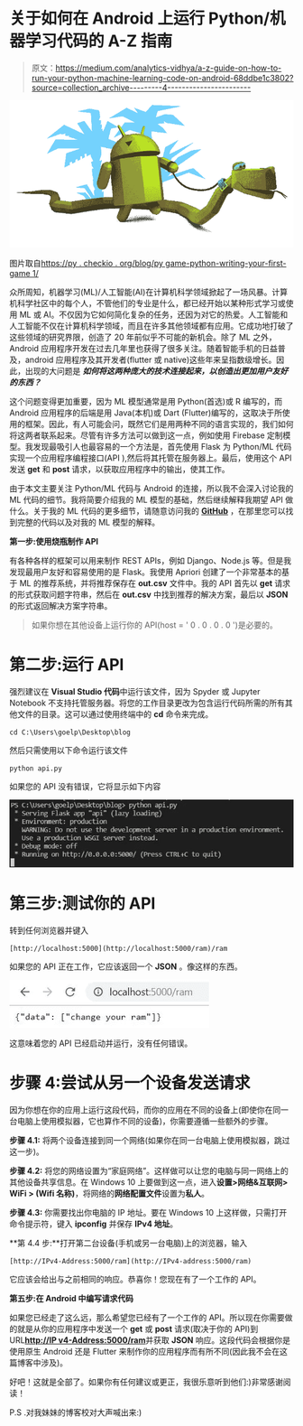 # 关于如何在 Android 上运行 Python/机器学习代码的 A-Z 指南

> 原文：<https://medium.com/analytics-vidhya/a-z-guide-on-how-to-run-your-python-machine-learning-code-on-android-68ddbe1c3802?source=collection_archive---------4----------------------->

![](img/ae477767a3b2def8ef90fe4f7200fa71.png)

图片取自[https://py . checkio . org/blog/py game-python-writing-your-first-game 1/](https://py.checkio.org/blog/pygame-python-writing-your-first-game1/)

众所周知，机器学习(ML)/人工智能(AI)在计算机科学领域掀起了一场风暴。计算机科学社区中的每个人，不管他们的专业是什么，都已经开始以某种形式学习或使用 ML 或 AI。不仅因为它如何简化复杂的任务，还因为对它的热爱。人工智能和人工智能不仅在计算机科学领域，而且在许多其他领域都有应用。它成功地打破了这些领域的研究界限，创造了 20 年前似乎不可能的新机会。除了 ML 之外，Android 应用程序开发在过去几年里也获得了很多关注。随着智能手机的日益普及，android 应用程序及其开发者(flutter 或 native)这些年来呈指数级增长。因此，出现的大问题是 ***如何将这两种庞大的技术连接起来，以创造出更加用户友好的东西？***

这个问题变得更加重要，因为 ML 模型通常是用 Python(首选)或 R 编写的，而 Android 应用程序的后端是用 Java(本机)或 Dart (Flutter)编写的，这取决于所使用的框架。因此，有人可能会问，既然它们是用两种不同的语言实现的，我们如何将这两者联系起来。尽管有许多方法可以做到这一点，例如使用 Firebase 定制模型。我发现最吸引人也最容易的一个方法是，首先使用 Flask 为 Python/ML 代码实现一个应用程序编程接口(API ),然后将其托管在服务器上。最后，使用这个 API 发送 **get** 和 **post** 请求，以获取应用程序中的输出，使其工作。

由于本文主要关注 Python/ML 代码与 Android 的连接，所以我不会深入讨论我的 ML 代码的细节。我将简要介绍我的 ML 模型的基础，然后继续解释我期望 API 做什么。关于我的 ML 代码的更多细节，请随意访问我的 [**GitHub**](https://github.com/parthgoe1/Python_in_Android_Blog) ，在那里您可以找到完整的代码以及对我的 ML 模型的解释。

**第一步:使用烧瓶制作 API**

有各种各样的框架可以用来制作 REST APIs，例如 Django、Node.js 等。但是我发现最用户友好和容易使用的是 Flask。我使用 Apriori 创建了一个非常基本的基于 ML 的推荐系统，并将推荐保存在 **out.csv** 文件中。我的 API 首先以 **get** 请求的形式获取问题字符串，然后在 **out.csv** 中找到推荐的解决方案，最后以 **JSON** 的形式返回解决方案字符串。

> 如果你想在其他设备上运行你的 API(host = ' 0 . 0 . 0 . 0 ')是必要的。

# **第二步:运行 API**

强烈建议在 **Visual Studio 代码**中运行该文件，因为 Spyder 或 Jupyter Notebook 不支持托管服务器。将您的工作目录更改为包含运行代码所需的所有其他文件的目录。这可以通过使用终端中的 **cd** 命令来完成。

```
cd C:\Users\goelp\Desktop\blog
```

然后只需使用以下命令运行该文件

```
python api.py
```

如果您的 API 没有错误，它将显示如下内容

![](img/a5262e885ee8a297313aa77be531ba95.png)

# **第三步:测试你的 API**

转到任何浏览器并键入

```
[http://localhost:5000](http://localhost:5000/ram)/ram
```

如果您的 API 正在工作，它应该返回一个 **JSON** 。像这样的东西。

![](img/9d81d03d8e5a1ba87419336085125304.png)

这意味着您的 API 已经启动并运行，没有任何错误。

# **步骤 4:尝试从另一个设备发送请求**

因为你想在你的应用上运行这段代码，而你的应用在不同的设备上(即使你在同一台电脑上使用模拟器，它也算作不同的设备)，你需要遵循一些额外的步骤。

**步骤 4.1:** 将两个设备连接到同一个网络(如果你在同一台电脑上使用模拟器，跳过这一步)。

**步骤 4.2:** 将您的网络设置为“家庭网络”。这样做可以让您的电脑与同一网络上的其他设备共享信息。在 Windows 10 上要做到这一点，进入**设置>网络&互联网> WiFi > (Wifi 名称)**，将网络的**网络配置文件**设置为**私人**。

**步骤 4.3:** 你需要找出你电脑的 IP 地址。要在 Windows 10 上这样做，只需打开命令提示符，键入 **ipconfig** 并保存 **IPv4 地址**。

**第 4.4 步:**打开第二台设备(手机或另一台电脑)上的浏览器，输入

```
[http://IPv4-Address:5000/ram](http://IPv4-address:5000/ram)
```

它应该会给出与之前相同的响应。恭喜你！您现在有了一个工作的 API。

**第五步:在 Android 中编写请求代码**

如果您已经走了这么远，那么希望您已经有了一个工作的 API。所以现在你需要做的就是从你的应用程序中发送一个 **get** 或 **post** 请求(取决于你的 API)到 URL[**http://IP v4-Address:5000/ram**](http://IPv4-address:5000/ram)并获取 **JSON** 响应。这段代码会根据你是使用原生 Android 还是 Flutter 来制作你的应用程序而有所不同(因此我不会在这篇博客中涉及)。

好吧！这就是全部了。如果你有任何建议或更正，我很乐意听到他们:)非常感谢阅读！

P.S .对我妹妹的博客校对大声喊出来:)